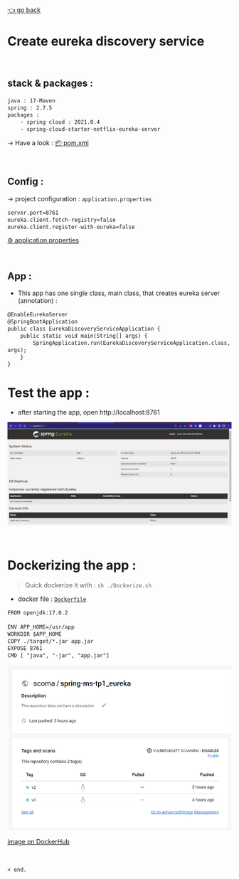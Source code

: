 [👈 go back](./..)

# Create eureka discovery service

<br>

## stack & packages :

```
java : 17-Maven
spring : 2.7.5
packages : 
    - spring cloud : 2021.0.4
    - spring-cloud-starter-netflix-eureka-server
```
-> Have a look : [📦 pom.xml ](./pom.xml)

<br>

## Config : 

-> project configuration : `application.properties`

```
server.port=8761
eureka.client.fetch-registry=false
eureka.client.register-with-eureka=false
```
[⚙ application.properties ](./src/main/resources/application.properties)

<br>

## App : 

* This app has one single class, main class, that creates eureka server (annotation) :

```
@EnableEurekaServer
@SpringBootApplication
public class EurekaDiscoveryServiceApplication {
    public static void main(String[] args) {
        SpringApplication.run(EurekaDiscoveryServiceApplication.class, args);
    }
}
```

# Test the app : 

* after starting the app, open http://localhost:8761

<p align="center">
    <img src="./imgs/1.png">
</p>

<br>

# Dockerizing the app : 

> Quick dockerize it with : `sh ./Dockerize.sh`

* docker file : [`Dockerfile`](./Dockerfile)

```
FROM openjdk:17.0.2

ENV APP_HOME=/usr/app
WORKDIR $APP_HOME
COPY ./target/*.jar app.jar
EXPOSE 8761
CMD [ "java", "-jar", "app.jar"]
```


<p align="center">
    <img src="./imgs/2.png">
</p>

[image on DockerHub](https://hub.docker.com/r/scoma/spring-ms-tp1_eureka)


<br>

```< end.```